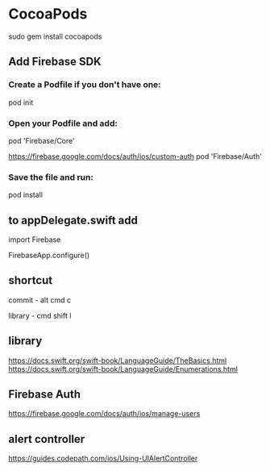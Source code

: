 # CocoaPods
sudo gem install cocoapods

## Add Firebase SDK

### Create a Podfile if you don't have one:
pod init

### Open your Podfile and add:
pod 'Firebase/Core'

https://firebase.google.com/docs/auth/ios/custom-auth
pod 'Firebase/Auth'

### Save the file and run:
pod install


## to appDelegate.swift add

import Firebase


FirebaseApp.configure()

## shortcut

commit - alt cmd c

library - cmd shift l

## library
https://docs.swift.org/swift-book/LanguageGuide/TheBasics.html
https://docs.swift.org/swift-book/LanguageGuide/Enumerations.html


## Firebase Auth
https://firebase.google.com/docs/auth/ios/manage-users

## alert controller
https://guides.codepath.com/ios/Using-UIAlertController





